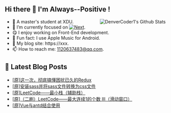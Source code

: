 ## Hi there 👋 I'm Always--Positive !
<div>
  <img alt="DenverCoder1's Github Stats" src="https://denvercoder1-github-readme-stats.vercel.app/api?username=qq1120637483&show_icons=true&count_private=true&theme=react&hide_border=true&hide_title=true&bg_color=1F222E&title_color=F85D7F&icon_color=F8D866" align= "right" />

- 🎒 A master's student at XDU. 
- 🔬 I’m currently focused on [![Next](https://img.shields.io/badge/-Next-brightgreen)](https://). 
- 😋 I enjoy working on Front-End development.
- 🎵 Fun fact: I use Apple Music for Android.
- 📝 My blog site: https://xxx.
- 📫 How to reach me:  1120637483@qq.com.
</div>  


## 📕 Latest Blog Posts

<!-- BLOG-POST-LIST:START -->
- [[原]这一次，彻底搞懂困扰已久的Redux](https://blog.csdn.net/sinat_41696687/article/details/122376142)
- [[原]安装sass并将sass文件转换为css文件](https://blog.csdn.net/sinat_41696687/article/details/122368055)
- [[原]LeetCode——最小栈（辅助栈）](https://blog.csdn.net/sinat_41696687/article/details/122338320)
- [[原]（二刷）LeetCode——最大连续1的个数 III（滑动窗口）](https://blog.csdn.net/sinat_41696687/article/details/122297217)
- [[原]Vue与antd结合使用](https://blog.csdn.net/sinat_41696687/article/details/122295747)
<!-- BLOG-POST-LIST:END -->









